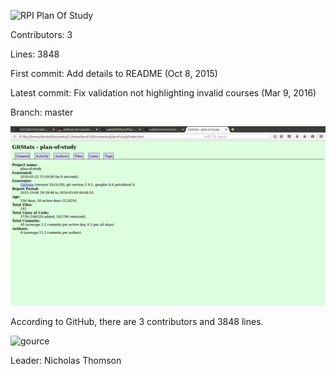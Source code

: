 ![RPI Plan Of Study](https://github.com/rpiyaps/plan-of-study.git)

Contributors: 3

Lines: 3848

First commit: Add details to README (Oct 8, 2015)

Latest commit: Fix validation not highlighting invalid courses (Mar 9, 2016)

Branch: master

![gitstats](https://github.com/harrij15/Lab6/blob/master/gitstatsplan.png)

According to GitHub, there are 3 contributors and 3848 lines. 

![gource](https://www.youtube.com/watch?v=TF0onZwT6YQ)

Leader: Nicholas Thomson
